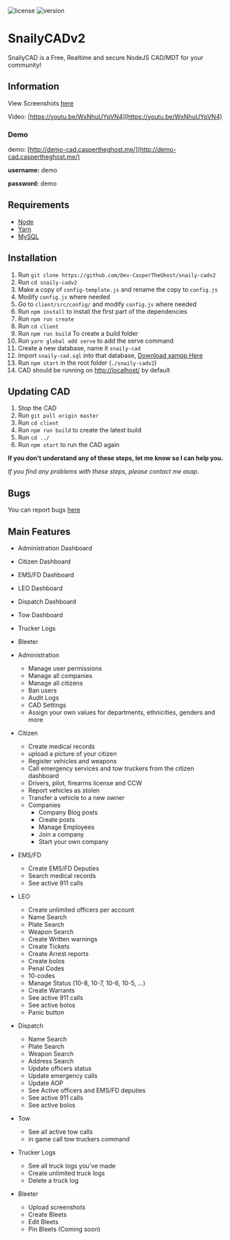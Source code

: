 ![license](https://img.shields.io/badge/license-MIT-green) ![version](https://img.shields.io/badge/version-1.5.3-orange)

# SnailyCADv2

SnailyCAD is a Free, Realtime and secure NodeJS CAD/MDT for your community!

## Information

View Screenshots [here](https://github.com/Dev-CasperTheGhost/snaily-cadv2/blob/master/media/SCREENSHOTS.md)

Video: [https://youtu.be/WxNhuUYpVN4](https://youtu.be/WxNhuUYpVN4)

### Demo

demo: [http://demo-cad.caspertheghost.me/](http://demo-cad.caspertheghost.me/)

**username:** demo

**password:** demo

## Requirements

- [Node](https://nodejs.org/en/download/)
- [Yarn](https://yarnpkg.com/getting-started/install)
- [MySQL](https://www.apachefriends.org/download.html)

## Installation

1. Run `git clone https://github.com/Dev-CasperTheGhost/snaily-cadv2`
2. Run `cd snaily-cadv2`
3. Make a copy of `config-template.js` and rename the copy to `config.js`
4. Modify `config.js` where needed
5. Go to `client/src/config/` and modify `config.js` where needed
6. Run `npm install` to install the first part of the dependencies
7. Run `npm run create`
8. Run `cd client`
9. Run `npm run build` To create a build folder
10. Run `yarn global add serve` to add the serve command
11. Create a new database, name it `snaily-cad`
12. Import `snaily-cad.sql` into that database, [Download xampp Here](https://www.apachefriends.org)
13. Run `npm start` in the root folder (`./snaily-cadv2`)
14. CAD should be running on [http://localhost/](http://localhost/) by default

## Updating CAD

1. Stop the CAD
2. Run `git pull origin master`
3. Run `cd client`
4. Run `npm run build` to create the latest build
5. Run `cd ../`
6. Run `npm start` to run the CAD again

**If you don't understand any of these steps, let me know so I can help you.**

_If you find any problems with these steps, please contact me asap._

## Bugs

You can report bugs [here](https://github.com/Dev-CasperTheGhost/snaily-cadv2/issues/new?assignees=&labels=&template=bug_report.md&title=)

## Main Features

- Administration Dashboard
- Citizen Dashboard
- EMS/FD Dashboard
- LEO Dashboard
- Dispatch Dashboard
- Tow Dashboard
- Trucker Logs
- Bleeter

- Administration

  - Manage user permissions
  - Manage all companies
  - Manage all citizens
  - Ban users
  - Audit Logs
  - CAD Settings
  - Assign your own values for departments, ethnicities, genders and more

- Citizen

  - Create medical records
  - upload a picture of your citizen
  - Register vehicles and weapons
  - Call emergency services and tow truckers from the citizen dashboard
  - Drivers, pilot, firearms license and CCW
  - Report vehicles as stolen
  - Transfer a vehicle to a new owner
  - Companies
    - Company Blog posts
    - Create posts
    - Manage Employees
    - Join a company
    - Start your own company

- EMS/FD

  - Create EMS/FD Deputies
  - Search medical records
  - See active 911 calls

- LEO

  - Create unlimited officers per account
  - Name Search
  - Plate Search
  - Weapon Search
  - Create Written warnings
  - Create Tickets
  - Create Arrest reports
  - Create bolos
  - Penal Codes
  - 10-codes
  - Manage Status (10-8, 10-7, 10-6, 10-5, ...)
  - Create Warrants
  - See active 911 calls
  - See active bolos
  - Panic button

- Dispatch

  - Name Search
  - Plate Search
  - Weapon Search
  - Address Search
  - Update officers status
  - Update emergency calls
  - Update AOP
  - See Active officers and EMS/FD deputies
  - See active 911 calls
  - See active bolos

- Tow

  - See all active tow calls
  - in game call tow truckers command

- Trucker Logs

  - See all truck logs you've made
  - Create unlimited truck logs
  - Delete a truck log

- Bleeter

  - Upload screenshots
  - Create Bleets
  - Edit Bleets
  - Pin Bleets (Coming soon)
